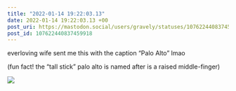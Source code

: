 ```yaml
---
title: "2022-01-14 19:22:03.13"
date: 2022-01-14 19:22:03.13 +00
post_uri: https://mastodon.social/users/gravely/statuses/107622440837459918
post_id: 107622440837459918
---
```

everloving wife sent me this with the caption “Palo Alto” lmao

(fun fact! the “tall stick” palo alto is named after is a raised middle-finger)


![](/images/107622440778519127.jpg)

